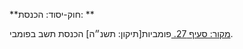 **חוק-יסוד: הכנסת: **

[מקור: סעיף 27. ](https://he.wikisource.org/wiki/%D7%97%D7%95%D7%A7-%D7%99%D7%A1%D7%95%D7%93:_%D7%94%D7%9B%D7%A0%D7%A1%D7%AA#%D7%A1%D7%A2%D7%99%D7%A3_27)
פומביות[תיקון: תשנ״ה]
הכנסת תשב בפומבי.